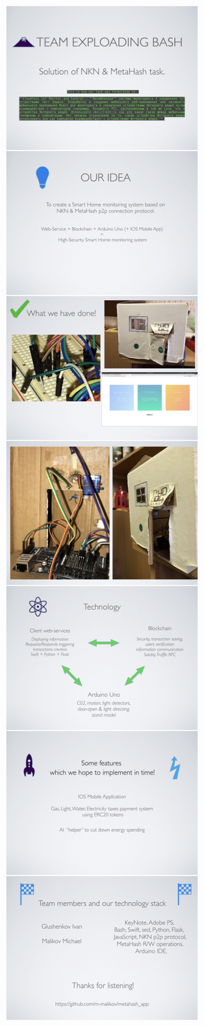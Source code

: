 ![](CryptoBazar/CryptoBazarImg/CryptobazarImg.001.jpeg)
![](CryptoBazar/CryptoBazarImg/CryptobazarImg.002.jpeg)
![](CryptoBazar/CryptoBazarImg/CryptobazarImg.003.jpeg)
![](CryptoBazar/CryptoBazarImg/CryptobazarImg.004.jpeg)
![](CryptoBazar/CryptoBazarImg/CryptobazarImg.005.jpeg)
![](CryptoBazar/CryptoBazarImg/CryptobazarImg.006.jpeg)
![](CryptoBazar/CryptoBazarImg/CryptobazarImg.007.jpeg)
